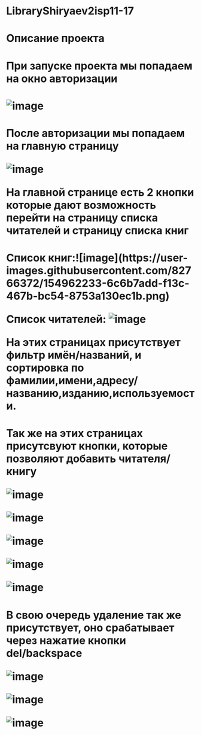 # LibraryShiryaev2isp11-17
# Описание проекта 
<h1 align "center"> При запуске проекта мы попадаем на окно авторизации<h1>

![image](https://user-images.githubusercontent.com/82766372/154956527-4cd576d4-2432-4a39-b82e-4d8199ae27df.png)

<h1 align "center"> После авторизации мы попадаем на главную страницу

![image](https://user-images.githubusercontent.com/82766372/154958414-396a0f5f-0df2-414d-b5be-cac62d8537f5.png)

 На главной странице есть 2 кнопки которые дают возможность перейти на страницу списка читателей и страницу списка книг<h1>

<h1 align "center">Список книг:![image](https://user-images.githubusercontent.com/82766372/154962233-6c6b7add-f13c-467b-bc54-8753a130ec1b.png)

Список читателей: ![image](https://user-images.githubusercontent.com/82766372/154962314-fc2a0104-6135-4188-b1f9-9f30e4af26b2.png)

На этих страницах присутствует фильтр имён/названий, и сортировка по фамилии,имени,адресу/названию,изданию,используемости.<h1>
<h1 align "center"> Так же на этих страницах присутсвуют кнопки, которые позволяют добавить читателя/книгу

![image](https://user-images.githubusercontent.com/82766372/154962688-b0a8ba4d-a880-4aa0-8a97-99ecb6dfdb09.png)

![image](https://user-images.githubusercontent.com/82766372/154962876-6c0947f2-6c2d-4e35-a38e-3e7172a5f431.png)

![image](https://user-images.githubusercontent.com/82766372/154963633-6df44847-d8d4-4591-a4c4-96e58bed3bc6.png)

![image](https://user-images.githubusercontent.com/82766372/154963845-774f9af4-1564-46a2-b930-f23e06358f7a.png)

![image](https://user-images.githubusercontent.com/82766372/154963661-1519d8f6-102c-46c2-ac8d-0317e56efc45.png)<h1>

<h1 align "center"> В свою очередь удаление так же присутствует, оно срабатывает через нажатие кнопки del/backspace

![image](https://user-images.githubusercontent.com/82766372/154964057-f7f1f77d-8773-4ebe-8cd8-9d7d71fc5c68.png)

![image](https://user-images.githubusercontent.com/82766372/154964288-6862102d-88dc-4b89-8cf6-2ae32932e35e.png)

![image](https://user-images.githubusercontent.com/82766372/154964077-c5bff8d0-28dc-49dc-ac65-5a273a52883e.png)<h1>

